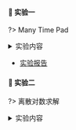#### 🔬 实验一

?> Many Time Pad

<details>
<summary>实验内容</summary>

> 【时间】 暂定 5 月 23 号（周六）晚上
> 
> 【编程语言】 Python（推荐）或者 C/C++
> 
> 【实验目的】
> 
> 1. 了解流密码的结构特点；
> 2. 掌握 One-time Pad 的一般具体实现；
> 3. 通过使用 Python（推荐）或者 C，编程实现一个流密码加密示例的破解，进一步认识在流密码加密中多次使用相同密钥导致的问题。
> 
> 【实验内容】
> 
> 在掌握流密码结构的基础上，通过本实验观察使用相同流密码密钥加密多个明文导致的严重后果。
> 
> 附件 [ciphertext.txt](course/cryptography/lab-1-ciphertext.txt ':ignore') 有 11 个十六进制编码的密文，它们是使用流密码加密 11 个明文的结果，所有密文都使用相同的流密码密钥。
> 
> 实验的目标是解密最后一个密文，并提交明文消息。
> 
>   
> 提示：
> 
> 1. 对密文进行异或，并考虑当空格与 [a ~ z, A ~ Z] 中的字符进行异或时会发生什么。
> 2. 附件 [encrypt.py](course/cryptography/lab-1-encrypt.py ':ignore') 是用于生成密文的 Python 示例程序（不影响实验，仅供参考）。 

</details>

- [实验报告](course/cryptography/lab-1.md)

#### 🔬 实验二

?> 离散对数求解

<details>
<summary>实验内容</summary>

> 【时间】5 月 30 号（周六）晚上
> 
> 【编程语言】Python（推荐）或者 C/C++
> 
> 【实验目的】
> 
> 1. 掌握与密码学相关的基础数论知识；
> 2. 通过使用 Python（推荐）或者 C，利用中间相遇攻击来编程实
>  
> 【实验内容】
> 实验内容和要求请见附件 [EXP2-Doc.pdf](course/cryptography/lab-2-EXP2-Doc.pdf ':ignore')
> 
> ```pdf
> course/cryptography/lab-2-EXP2-Doc.pdf
> ```

<!-- <font color=gray>docsify 的文档嵌入（嵌入多个 iframe）还有一点问题，修复 bug 前先使用 docsify-pdf-embed 插件来显示 </font> -->

</details>